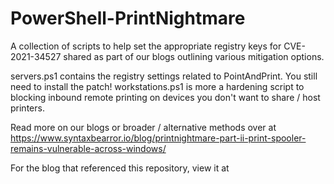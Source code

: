 # PowerShell-PrintNightmare
A collection of scripts to help set the appropriate registry keys for CVE-2021-34527 shared as part of our blogs outlining various mitigation options. 

servers.ps1 contains the registry settings related to PointAndPrint. You still need to install the patch!
workstations.ps1 is more a hardening script to blocking inbound remote printing on devices you don't want to share / host printers.

Read more on our blogs or broader / alternative methods over at https://www.syntaxbearror.io/blog/printnightmare-part-ii-print-spooler-remains-vulnerable-across-windows/

For the blog that referenced this repository, view it at 
